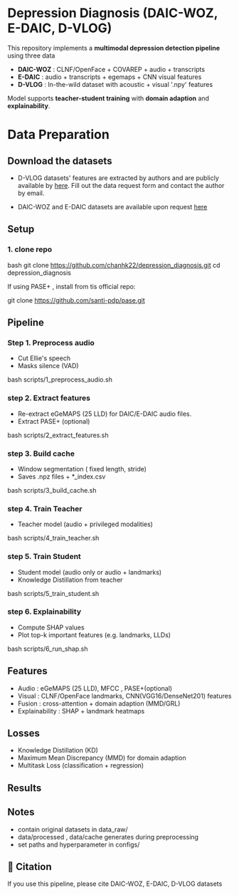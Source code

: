 # Depression Diagnosis (DAIC-WOZ, E-DAIC, D-VLOG)

This repository implements a **multimodal depression detection pipeline** using three data

+ **DAIC-WOZ** : CLNF/OpenFace + COVAREP + audio + transcripts
+ **E-DAIC** : audio + transcripts + egemaps + CNN visual features
+ **D-VLOG** : In-the-wild dataset with acoustic + visual '.npy' features

Model supports **teacher-student training** with **domain adaption** and **explainability**.

# Data Preparation

## Download the datasets

+ D-VLOG datasets' features are extracted by authors and are publicly available by [here](https://sites.google.com/view/jeewoo-yoon/dataset). Fill out the data request form and contact the author by email.

+ DAIC-WOZ and E-DAIC datasets are available upon request [here](https://dcapswoz.ict.usc.edu)


## Setup

### 1. clone repo
bash
git clone https://github.com/chanhk22/depression_diagnosis.git
cd depression_diagnosis

If using PASE+ , install from tis official repo:

git clone https://github.com/santi-pdp/pase.git

## Pipeline

### Step 1. Preprocess audio
+ Cut Ellie's speech
+ Masks silence (VAD)

bash scripts/1_preprocess_audio.sh

### step 2. Extract features
+ Re-extract eGeMAPS (25 LLD) for DAIC/E-DAIC audio files.
+ Extract PASE+ (optional)

bash scripts/2_extract_features.sh

### step 3. Build cache
+ Window segmentation ( fixed length, stride)
+ Saves .npz files + *_index.csv

bash scripts/3_build_cache.sh

### step 4. Train Teacher
+ Teacher model (audio + privileged modalities)

bash scripts/4_train_teacher.sh

### step 5. Train Student
+ Student model (audio only or audio + landmarks)
+ Knowledge Distillation from teacher

bash scripts/5_train_student.sh

### step 6. Explainability
+ Compute SHAP values
+ Plot top-k important features (e.g. landmarks, LLDs)

bash scripts/6_run_shap.sh

## Features
+ Audio : eGeMAPS (25 LLD), MFCC , PASE+(optional)
+ Visual : CLNF/OpenFace landmarks, CNN(VGG16/DenseNet201) features
+ Fusion : cross-attention + domain adaption (MMD/GRL)
+ Explainability : SHAP + landmark heatmaps

## Losses
+ Knowledge Distillation (KD)
+ Maximum Mean Discrepancy (MMD) for domain adaption
+ Multitask Loss (classification + regression)

## Results


## Notes
+ contain original datasets in data_raw/
+ data/processed , data/cache generates during preprocessing
+ set paths and hyperparameter in configs/


## 📜 Citation
If you use this pipeline, please cite DAIC-WOZ, E-DAIC, D-VLOG datasets 